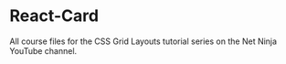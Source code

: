 # React-Card
All course files for the CSS Grid Layouts tutorial series on the Net Ninja YouTube channel.
